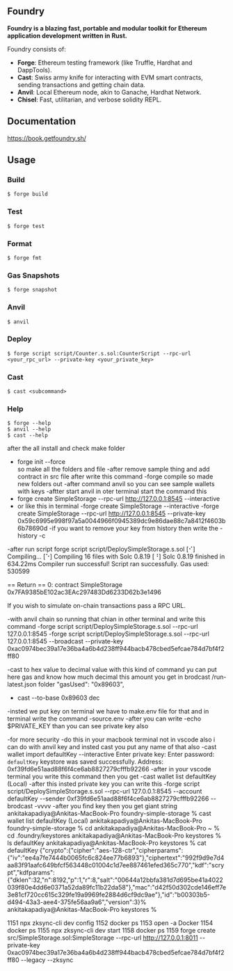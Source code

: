 ## Foundry

**Foundry is a blazing fast, portable and modular toolkit for Ethereum application development written in Rust.**

Foundry consists of:

-   **Forge**: Ethereum testing framework (like Truffle, Hardhat and DappTools).
-   **Cast**: Swiss army knife for interacting with EVM smart contracts, sending transactions and getting chain data.
-   **Anvil**: Local Ethereum node, akin to Ganache, Hardhat Network.
-   **Chisel**: Fast, utilitarian, and verbose solidity REPL.

## Documentation

https://book.getfoundry.sh/

## Usage

### Build

```shell
$ forge build
```

### Test

```shell
$ forge test
```

### Format

```shell
$ forge fmt
```

### Gas Snapshots

```shell
$ forge snapshot
```

### Anvil

```shell
$ anvil
```

### Deploy

```shell
$ forge script script/Counter.s.sol:CounterScript --rpc-url <your_rpc_url> --private-key <your_private_key>
```

### Cast

```shell
$ cast <subcommand>
```

### Help

```shell
$ forge --help
$ anvil --help
$ cast --help
```



after the all install and check make folder 
- forge init --force  
  so make all the folders and file 
-after remove sample thing and add contract in src file after write this command 
-forge compile 
so made new folders out
-after command 
anvil 
so you can see sample wallets with keys
-aftter start anvil in oter terminal start the command this 
- forge create SimpleStorage --rpc-url http://127.0.0.1:8545 --interactive
- or like this in terminal 
-forge create SimpleStorage  --interactive 
-forge create SimpleStorage --rpc-url http://127.0.0.1:8545 --private-key 0x59c6995e998f97a5a0044966f0945389dc9e86dae88c7a8412f4603b6b78690d
-if you want to remove your key from history then write the -history -c


-after run script 
 forge script script/DeploySimpleStorage.s.sol
[⠊] Compiling...
[⠑] Compiling 16 files with Solc 0.8.19
[⠘] Solc 0.8.19 finished in 634.22ms
Compiler run successful!
Script ran successfully.
Gas used: 530599

== Return ==
0: contract SimpleStorage 0x7FA9385bE102ac3EAc297483Dd6233D62b3e1496

If you wish to simulate on-chain transactions pass a RPC URL.

-with anvil chain so running that chian in other terminal and write this command 
-forge script script/DeploySimpleStorage.s.sol --rpc-url 127.0.0.1:8545
-forge script script/DeploySimpleStorage.s.sol --rpc-url 127.0.0.1:8545 --broadcast --private-key 0xac0974bec39a17e36ba4a6b4d238ff944bacb478cbed5efcae784d7bf4f2ff80

-cast to hex value to decimal value with this kind of command yu can put here gas and know how much decimal this amount you get in brodcast /run-latest.json folder  "gasUsed": "0x89603",
- cast --to-base 0x89603 dec 


-insted we put key on terminal we have to make.env file for that and in terminal write the command 
-source.env
-after you can write -echo $PRIVATE_KEY than you can see private key also

-for more security
-do this in your macbook terminal not in vscode also i can do with anvil key and insted cast you put any name of that also 
-cast  wallet import defaultKey --interactive
Enter private key:
Enter password: 
`defaultKey` keystore was saved successfully. Address: 0xf39fd6e51aad88f6f4ce6ab8827279cfffb92266
-after in your vscode terminal you write this command then you get 
-cast wallet list
defaultKey (Local)
-after this insted private key you can write this 
-forge script script/DeploySimpleStorage.s.sol --rpc-url 127.0.0.1:8545 --account defaultKey --sender 0xf39fd6e51aad88f6f4ce6ab8827279cfffb92266  --brodcast -vvvv
-after you find key then you get giant string 
ankitakapadiya@Ankitas-MacBook-Pro foundry-simple-storage % cast wallet list 
defaultKey (Local)
ankitakapadiya@Ankitas-MacBook-Pro foundry-simple-storage % cd
ankitakapadiya@Ankitas-MacBook-Pro ~ % cd .foundry/keystores 
ankitakapadiya@Ankitas-MacBook-Pro keystores % ls
defaultKey
ankitakapadiya@Ankitas-MacBook-Pro keystores % cat defaultKey 
{"crypto":{"cipher":"aes-128-ctr","cipherparams":{"iv":"ee4a7fe7444b0065fc6c824ee77b6893"},"ciphertext":"992f9d9e7d4aa83f91aafc649bfcf563448c01004c1d7ee887461efed365c770","kdf":"scrypt","kdfparams":{"dklen":32,"n":8192,"p":1,"r":8,"salt":"00644a12bbfa381d7d695be41a4022039f80e4dd6e0371a52da89fc11b22da58"},"mac":"d42f50d302cde146eff7e3e81cf720cc615c329fe19a9969fe2884d6cf9dc9ae"},"id":"b00303b5-d494-43a3-aee4-375fe56aa9a6","version":3}%   
ankitakapadiya@Ankitas-MacBook-Pro keystores % 




1151  npx zksync-cli dev config 
 1152  docker ps
 1153  open -a Docker
 1154  docker ps
 1155  npx zksync-cli dev start
 1158  docker ps
 1159  forge create src/SimpleStorage.sol:SimpleStorage --rpc-url http://127.0.0.1:8011 --private-key 0xac0974bec39a17e36ba4a6b4d238ff944bacb478cbed5efcae784d7bf4f2ff80 --legacy --zksync
 
 